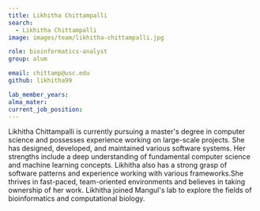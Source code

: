 ```yaml
---
title: Likhitha Chittampalli
search:
  - Likhitha Chittampalli
image: images/team/likhitha-chittampalli.jpg

role: bioinformatics-analyst
group: alum

email: chittamp@usc.edu
github: likhitha99

lab_member_years: 
alma_mater: 
current_job_position: 
---
```


Likhitha Chittampalli is currently pursuing a master's degree in computer science and possesses experience working on large-scale projects. She has designed, developed, and maintained various software systems. Her strengths include a deep understanding of fundamental computer science and machine learning concepts. Likhitha also has a strong grasp of software patterns and experience working with various frameworks.She thrives in fast-paced, team-oriented environments and believes in taking ownership of her work. Likhitha joined Mangul's lab to explore the fields of bioinformatics and computational biology.
